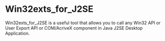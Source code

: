 # Win32exts_for_J2SE
Win32exts_for_J2SE is a useful tool that allows you to call any Win32 API or User Export API or COM/AcriveX component in Java J2SE Desktop Application.
